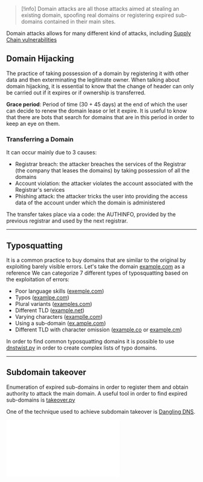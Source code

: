>[!info]
>Domain attacks are all those attacks aimed at stealing an existing domain, spoofing real domains or registering expired sub-domains contained in their main sites.

Domain attacks allows for many different kind of attacks, including [Supply Chain vulnerabilities](../Dev,%20scripting%20&%20OS/Supply%20Chain.md#Supply%20Chain%20vulnerabilities)
## Domain Hijacking

The practice of taking possession of a domain by registering it with other data and then exterminating the legitimate owner.
When talking about domain hijacking, it is essential to know that the change of header can only be carried out if it expires or if ownership is transferred.

**Grace period**: Period of time (30 + 45 days) at the end of which the user can decide to renew the domain lease or let it expire.
It is useful to know that there are bots that search for domains that are in this period in order to keep an eye on them.

### Transferring a Domain

It can occur mainly due to 3 causes:

- Registrar breach: the attacker breaches the services of the Registrar (the company that leases the domains) by taking possession of all the domains
- Account violation: the attacker violates the account associated with the Registrar's services
- Phishing attack: the attacker tricks the user into providing the access data of the account under which the domain is administered

The transfer takes place via a code: the AUTHINFO, provided by the previous registrar and used by the next registrar.

---

## Typosquatting

It is a common practice to buy domains that are similar to the original by exploiting barely visible errors.
Let's take the domain [example.com](http://example.com/) as a reference
We can categorize 7 different types of typosquatting based on the exploitation of errors:

- Poor language skills ([exemple.com](http://exemple.com/))
- Typos ([examlpe.com](http://examlpe.com/))
- Plural variants ([examples.com](http://examples.com/))
- Different TLD ([example.net](http://example.net/))
- Varying characters ([examplle.com](http://examplle.com/))
- Using a sub-domain ([ex.ample.com](http://ex.ample.com/))
- Different TLD with character omission ([example.co](http://example.co/) or [example.cm](http://example.cm/))

In order to find common typosquatting domains it is possible to use [dnstwist.py](https://github.com/elceef/dnstwist) in order to create complex lists of typo domains.

---

## Subdomain takeover

Enumeration of expired sub-domains in order to register them and obtain authority to attack the main domain.
A useful tool in order to find expired sub-domains is [takeover.py](https://github.com/m4ll0k/takeover)

One of the technique used to achieve subdomain takeover is [Dangling DNS](../../Readwise/Articles/Chris%20Hosking%20-%20Re-Assessing%20Risk%20Subdomain%20Takeovers%20as%20Supply%20Chain%20Attacks.md#Dangling%20DNS). 

![Dangling DNS](../../Readwise/Articles/Chris%20Hosking%20-%20Re-Assessing%20Risk%20Subdomain%20Takeovers%20as%20Supply%20Chain%20Attacks.md#Dangling%20DNS)